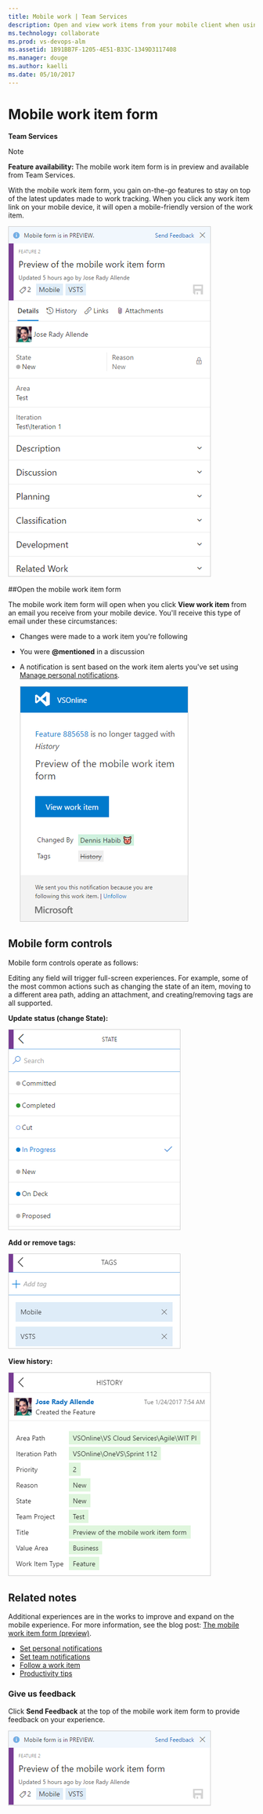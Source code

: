 ```yaml
---
title: Mobile work | Team Services  
description: Open and view work items from your mobile client when using Visual Studio Team Services (VSTS)  
ms.technology: collaborate
ms.prod: vs-devops-alm
ms.assetid: 1B91BB7F-1205-4E51-B33C-1349D3117408
ms.manager: douge
ms.author: kaelli
ms.date: 05/10/2017
---
```


#  Mobile work item form 

**Team Services**

<a id="mobile"></a>

>[!NOTE]  
><b>Feature availability: </b>The mobile work item form is in preview and available from Team Services. 

With the mobile work item form, you gain on-the-go features to stay on top of the latest updates made to work tracking. When you click any work item link on your mobile device, it will open a mobile-friendly version of the work item.   
 
<img src="_img/mobile-work-intro.png" alt="Mobile work item form" style="border: 1px solid #CCCCCC;" />   

##Open the mobile work item form  

The mobile work item form will open when you click **View work item** from an email you receive from your mobile device. You'll receive this type of email under these circumstances:  

- Changes were made to a work item you're following
- You were **@mentioned** in a discussion
- A notification is sent based on the work item alerts you've set using [Manage personal notifications](manage-personal-notifications.md). 

	<img src="_img/mobile-work-email.png" alt="Email received in your mobile client" style="border: 1px solid #CCCCCC;" /> 

## Mobile form controls  

Mobile form controls operate as follows: 

Editing any field will trigger full-screen experiences. For example, some of the most common actions such as changing the state of an item, moving to a different area path, adding an attachment, and creating/removing tags are all supported. 

**Update status (change State):**
 
<img src="_img/mobile-work-change-state.png" alt="Mobile work item form, Change State action" style="border: 1px solid #CCCCCC;" />  

**Add or remove tags:**
 
<img src="_img/mobile-work-add-delete-tags.png" alt="Mobile work item form, Add or remove tags" style="border: 1px solid #CCCCCC;" />

**View history:**
 
<img src="_img/mobile-work-view-history.png" alt="Mobile work item form, View history" style="border: 1px solid #CCCCCC;" />


## Related notes  

Additional experiences are in the works to improve and expand on the mobile experience. For more information, see the blog post: [The mobile work item form (preview)](https://blogs.msdn.microsoft.com/visualstudioalm/2017/01/24/the-mobile-work-item-form/).
  
- [Set personal notifications](manage-personal-notifications.md)  
- [Set team notifications](manage-team-notifications.md)  
- [Follow a work item](follow-work-items.md)    
- [Productivity tips](../work/productivity/productivity-tips.md)  


### Give us feedback  

Click **Send Feedback** at the top of the mobile work item form to provide feedback on your experience.

<img src="_img/mobile-work-send-feedback.png" alt="Mobile work item form, Send feedback" style="border: 1px solid #CCCCCC;" />